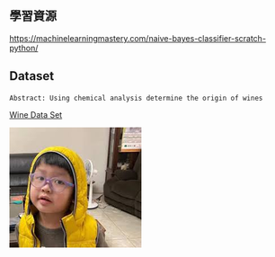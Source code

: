 ## 學習資源
https://machinelearningmastery.com/naive-bayes-classifier-scratch-python/
## Dataset
```
Abstract: Using chemical analysis determine the origin of wines
```
[Wine Data Set](https://archive.ics.uci.edu/ml/datasets/Wine)

![This is a alt text.](images.jpg "This is a sample image.")